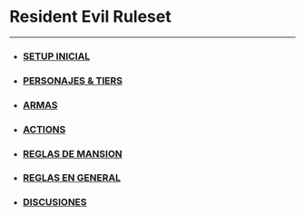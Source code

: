 # Resident Evil Ruleset

---

- ### [SETUP INICIAL](00_setup_inicial/README.md)
- ### [PERSONAJES & TIERS](10_personajes_&_tiers/README.md)
- ### [ARMAS](20_armas/README.md)
- ### [ACTIONS](30_actions/README.md)
- ### [REGLAS DE MANSION](40_mansion/README.md)
- ### [REGLAS EN GENERAL](50_general_rules/README.md)
- ### [DISCUSIONES](60_discussions/README.md)
